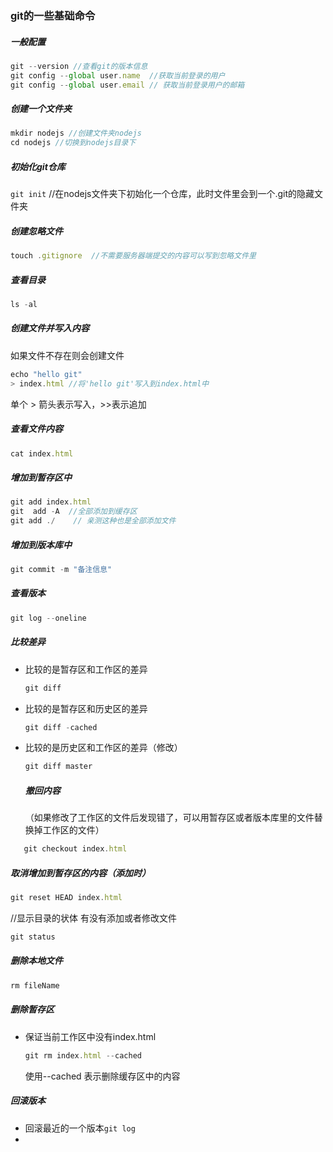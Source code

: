 ### git的一些基础命令

##### 一般配置

```js
git --version //查看git的版本信息
git config --global user.name  //获取当前登录的用户
git config --global user.email // 获取当前登录用户的邮箱
```

##### 创建一个文件夹

```js
mkdir nodejs //创建文件夹nodejs
cd nodejs //切换到nodejs目录下
```

##### 初始化git仓库

`git init` //在nodejs文件夹下初始化一个仓库，此时文件里会到一个.git的隐藏文件夹

##### 创建忽略文件

```js
touch .gitignore  //不需要服务器端提交的内容可以写到忽略文件里
```

##### 查看目录

```js
ls -al
```

##### 创建文件并写入内容

如果文件不存在则会创建文件

```js
echo "hello git"
> index.html //将'hello git'写入到index.html中
```

单个 > 箭头表示写入，>>表示追加

##### 查看文件内容

```js
cat index.html
```

##### 增加到暂存区中

```js
git add index.html
git  add -A  //全部添加到缓存区
git add ./    // 亲测这种也是全部添加文件
```

##### 增加到版本库中

```js
git commit -m "备注信息"
```

##### 查看版本

```js
git log --oneline
```

##### 比较差异

- 比较的是暂存区和工作区的差异

  ```js
  git diff
  ```

- 比较的是暂存区和历史区的差异

  ```js
  git diff -cached
  ```

- 比较的是历史区和工作区的差异（修改）

  ```js
  git diff master
  ```

  ##### 撤回内容

  （如果修改了工作区的文件后发现错了，可以用暂存区或者版本库里的文件替换掉工作区的文件）

 ```js
	git checkout index.html
 ```

##### 取消增加到暂存区的内容（添加时）

```js
git reset HEAD index.html
```

//显示目录的状体 有没有添加或者修改文件

```js
git status
```

##### 删除本地文件

```js
rm fileName
```

##### 删除暂存区

- 保证当前工作区中没有index.html

  ```js
  git rm index.html --cached
  ```

  使用--cached 表示删除缓存区中的内容

##### 回滚版本

- 回滚最近的一个版本`git log`
- 